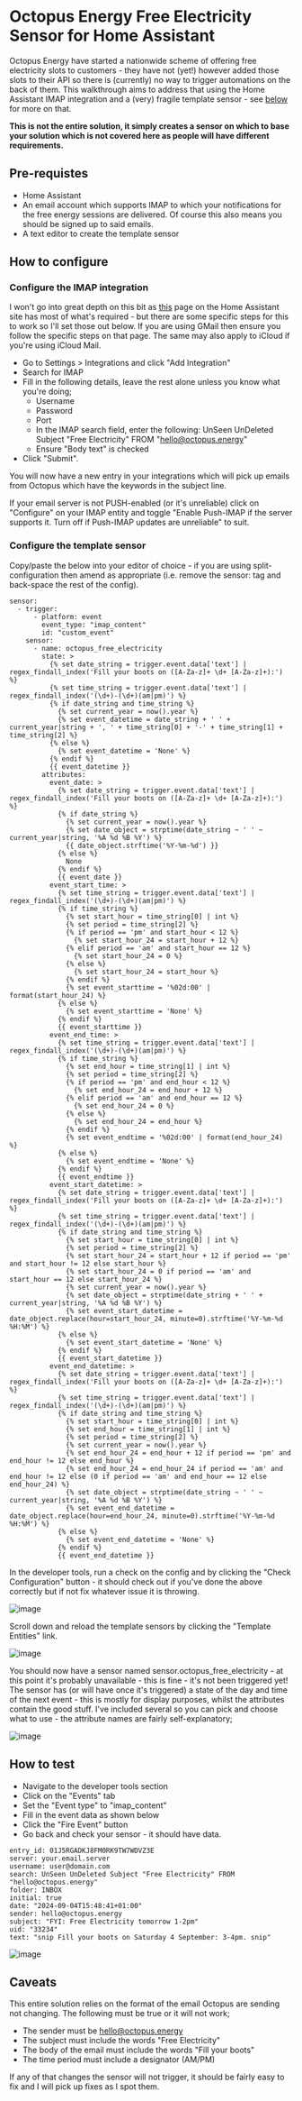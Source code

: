 # Octopus Energy Free Electricity Sensor for Home Assistant
Octopus Energy have started a nationwide scheme of offering free electricity slots to customers - they have not (yet!) however added those slots to their API so there is (currently) no way to trigger automations on the back of them. This walkthrough aims to address that using the Home Assistant IMAP integration and a (very) fragile template sensor - see [below](https://github.com/DJBenson/ha-stuff/blob/main/homeassistant/free_electricity.md#caveats) for more on that.

**This is not the entire solution, it simply creates a sensor on which to base your solution which is not covered here as people will have different requirements.**

## Pre-requistes
* Home Assistant
* An email account which supports IMAP to which your notifications for the free energy sessions are delivered. Of course this also means you should be signed up to said emails.
* A text editor to create the template sensor

## How to configure

### Configure the IMAP integration

I won't go into great depth on this bit as [this](https://www.home-assistant.io/integrations/imap/) page on the Home Assistant site has most of what's required - but there are some specific steps for this to work so I'll set those out below. If you are using GMail then ensure you follow the specific steps on that page. The same may also apply to iCloud if you're using iCloud Mail.

* Go to Settings > Integrations and click "Add Integration"
* Search for IMAP
* Fill in the following details, leave the rest alone unless you know what you're doing;
  * Username
  * Password
  * Port
  * In the IMAP search field, enter the following: UnSeen UnDeleted Subject "Free Electricity" FROM "hello@octopus.energy"
  * Ensure "Body text" is checked
* Click "Submit".

You will now have a new entry in your integrations which will pick up emails from Octopus which have the keywords in the subject line.

If your email server is not PUSH-enabled (or it's unreliable) click on "Configure" on your IMAP entity and toggle "Enable Push-IMAP if the server supports it. Turn off if Push-IMAP updates are unreliable" to suit.

### Configure the template sensor
Copy/paste the below into your editor of choice - if you are using split-configuration then amend as appropriate (i.e. remove the sensor: tag and back-space the rest of the config).
```
sensor:
  - trigger:
      - platform: event
        event_type: "imap_content"
        id: "custom_event"
    sensor:
      - name: octopus_free_electricity
        state: >
          {% set date_string = trigger.event.data['text'] | regex_findall_index('Fill your boots on ([A-Za-z]+ \d+ [A-Za-z]+):') %}
          {% set time_string = trigger.event.data['text'] | regex_findall_index('(\d+)-(\d+)(am|pm)') %}
          {% if date_string and time_string %}
            {% set current_year = now().year %}
            {% set event_datetime = date_string + ' ' + current_year|string + ', ' + time_string[0] + '-' + time_string[1] + time_string[2] %}
          {% else %}
            {% set event_datetime = 'None' %}
          {% endif %}
          {{ event_datetime }}
        attributes:
          event_date: >
            {% set date_string = trigger.event.data['text'] | regex_findall_index('Fill your boots on ([A-Za-z]+ \d+ [A-Za-z]+):') %}        
            {% if date_string %}
              {% set current_year = now().year %}
              {% set date_object = strptime(date_string ~ ' ' ~ current_year|string, '%A %d %B %Y') %}
              {{ date_object.strftime('%Y-%m-%d') }}
            {% else %}
              None
            {% endif %}
            {{ event_date }}
          event_start_time: >
            {% set time_string = trigger.event.data['text'] | regex_findall_index('(\d+)-(\d+)(am|pm)') %}
            {% if time_string %}
              {% set start_hour = time_string[0] | int %}
              {% set period = time_string[2] %}
              {% if period == 'pm' and start_hour < 12 %}
                {% set start_hour_24 = start_hour + 12 %}
              {% elif period == 'am' and start_hour == 12 %}
                {% set start_hour_24 = 0 %}
              {% else %}
                {% set start_hour_24 = start_hour %}
              {% endif %}
              {% set event_starttime = '%02d:00' | format(start_hour_24) %}
            {% else %}
              {% set event_starttime = 'None' %}
            {% endif %}
            {{ event_starttime }}
          event_end_time: >
            {% set time_string = trigger.event.data['text'] | regex_findall_index('(\d+)-(\d+)(am|pm)') %}
            {% if time_string %}
              {% set end_hour = time_string[1] | int %}
              {% set period = time_string[2] %}
              {% if period == 'pm' and end_hour < 12 %}
                {% set end_hour_24 = end_hour + 12 %}
              {% elif period == 'am' and end_hour == 12 %}
                {% set end_hour_24 = 0 %}
              {% else %}
                {% set end_hour_24 = end_hour %}
              {% endif %}
              {% set event_endtime = '%02d:00' | format(end_hour_24) %}
            {% else %}
              {% set event_endtime = 'None' %}
            {% endif %}
            {{ event_endtime }}
          event_start_datetime: >
            {% set date_string = trigger.event.data['text'] | regex_findall_index('Fill your boots on ([A-Za-z]+ \d+ [A-Za-z]+):') %}
            {% set time_string = trigger.event.data['text'] | regex_findall_index('(\d+)-(\d+)(am|pm)') %}
            {% if date_string and time_string %}
              {% set start_hour = time_string[0] | int %}
              {% set period = time_string[2] %}
              {% set start_hour_24 = start_hour + 12 if period == 'pm' and start_hour != 12 else start_hour %}
              {% set start_hour_24 = 0 if period == 'am' and start_hour == 12 else start_hour_24 %}
              {% set current_year = now().year %}
              {% set date_object = strptime(date_string + ' ' + current_year|string, '%A %d %B %Y') %}
              {% set event_start_datetime = date_object.replace(hour=start_hour_24, minute=0).strftime('%Y-%m-%d %H:%M') %}
            {% else %}
              {% set event_start_datetime = 'None' %}
            {% endif %}
            {{ event_start_datetime }}
          event_end_datetime: >
            {% set date_string = trigger.event.data['text'] | regex_findall_index('Fill your boots on ([A-Za-z]+ \d+ [A-Za-z]+):') %}
            {% set time_string = trigger.event.data['text'] | regex_findall_index('(\d+)-(\d+)(am|pm)') %}
            {% if date_string and time_string %}
              {% set start_hour = time_string[0] | int %}
              {% set end_hour = time_string[1] | int %}
              {% set period = time_string[2] %}
              {% set current_year = now().year %}
              {% set end_hour_24 = end_hour + 12 if period == 'pm' and end_hour != 12 else end_hour %}
              {% set end_hour_24 = end_hour_24 if period == 'am' and end_hour != 12 else (0 if period == 'am' and end_hour == 12 else end_hour_24) %}
              {% set date_object = strptime(date_string ~ ' ' ~ current_year|string, '%A %d %B %Y') %}
              {% set event_end_datetime = date_object.replace(hour=end_hour_24, minute=0).strftime('%Y-%m-%d %H:%M') %}
            {% else %}
              {% set event_end_datetime = 'None' %}
            {% endif %}
            {{ event_end_datetime }}
```

In the developer tools, run a check on the config and by clicking the "Check Configuration" button - it should check out if you've done the above correctly but if not fix whatever issue it is throwing.

![image](https://github.com/user-attachments/assets/70829eba-9e20-4f49-8f5c-7ac747a23078)

Scroll down and reload the template sensors by clicking the "Template Entities" link.

![image](https://github.com/user-attachments/assets/25a294cf-858e-42f1-b915-f8df9475c3e9)

You should now have a sensor named sensor.octopus_free_electricity - at this point it's probably unavailable - this is fine - it's not been triggered yet! The sensor has (or will have once it's triggered) a state of the day and time of the next event - this is mostly for display purposes, whilst the attributes contain the good stuff. I've included several so you can pick and choose what to use - the attribute names are fairly self-explanatory;

![image](https://github.com/user-attachments/assets/23409a53-e5ae-42dd-b3a0-219d7ca52bd3)

## How to test

* Navigate to the developer tools section
* Click on the "Events" tab
* Set the "Event type" to "imap_content"
* Fill in the event data as shown below
* Click the "Fire Event" button
* Go back and check your sensor - it should have data.

```
entry_id: 01J5RGADKJ8FM0RK9TW7WDVZ3E
server: your.email.server
username: user@domain.com
search: UnSeen UnDeleted Subject "Free Electricity" FROM "hello@octopus.energy"
folder: INBOX
initial: true
date: "2024-09-04T15:48:41+01:00"
sender: hello@octopus.energy
subject: "FYI: Free Electricity tomorrow 1-2pm"
uid: "33234"
text: "snip Fill your boots on Saturday 4 September: 3-4pm. snip"
```

![image](https://github.com/user-attachments/assets/16b39cc5-1b57-49e3-9542-6f068f3f9865)

## Caveats
This entire solution relies on the format of the email Octopus are sending not changing. The following must be true or it will not work;
* The sender must be hello@octopus.energy
* The subject must include the words "Free Electricity"
* The body of the email must include the words "Fill your boots"
* The time period must include a designator (AM/PM)

If any of that changes the sensor will not trigger, it should be fairly easy to fix and I will pick up fixes as I spot them.
